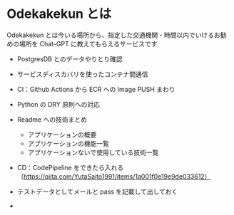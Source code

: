 # Odekakekun とは

Odekakekun とは今いる場所から、指定した交通機関・時間以内でいけるお勧めの場所を Chat-GPT に教えてもらえるサービスです

- PostgresDB とのデータやりとり確認
- サービスディスカバリを使ったコンテナ間通信
- CI：Github Actions から ECR への Image PUSH まわり
- Python の DRY 原則への対応
- Readme への技術まとめ
  - アプリケーションの概要
  - アプリケーションの機能一覧
  - アプリケーションないで使用している技術一覧
- CD：CodePipeline をできたら入れる（https://qiita.com/YutaSaito1991/items/1a001f0e19e9de033612）

- テストデータとしてメールと pass を記載して出しておく
-
